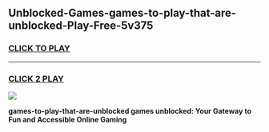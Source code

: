 
## Unblocked-Games-games-to-play-that-are-unblocked-Play-Free-5v375
<h3>
<a href="https://premium76.site?title=games-to-play-that-are-unblocked&ref=09A">CLICK TO PLAY</a></h3>
<hr>

<h3>
<a href="https://premium76.site?title=games-to-play-that-are-unblocked&ref=09A">CLICK 2 PLAY</a>
  
</h3>

<a href="https://premium76.site?title=games-to-play-that-are-unblocked&ref=09A"><img src="https://clearcache.store/games.png"></a>


**games-to-play-that-are-unblocked games unblocked: Your Gateway to Fun and Accessible Online Gaming**
